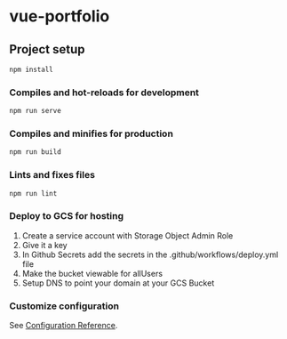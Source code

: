 # vue-portfolio

## Project setup

```bash
npm install
```

### Compiles and hot-reloads for development

```bash
npm run serve
```

### Compiles and minifies for production

```bash
npm run build
```

### Lints and fixes files

```bash
npm run lint
```

### Deploy to GCS for hosting

1. Create a service account with Storage Object Admin Role
2. Give it a key
3. In Github Secrets add the secrets in the .github/workflows/deploy.yml file
4. Make the bucket viewable for allUsers
5. Setup DNS to point your domain at your GCS Bucket

### Customize configuration

See [Configuration Reference](https://cli.vuejs.org/config/).
